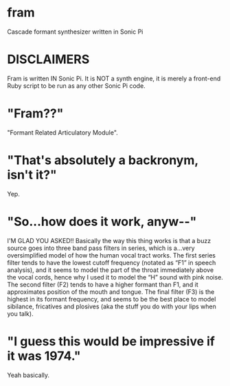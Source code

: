 # fram
Cascade formant synthesizer written in Sonic Pi

# DISCLAIMERS
Fram is written IN Sonic Pi. It is NOT a synth engine, it is merely a front-end Ruby script to be run as any other Sonic Pi code.

# "Fram??"
"Formant Related Articulatory Module".

# "That's absolutely a backronym, isn't it?"
Yep.

# "So...how does it work, anyw--"
I'M GLAD YOU ASKED!! Basically the way this thing works is that a buzz source goes into three band pass filters in series, which is a…very oversimplified model of how the human vocal tract works. The first series filter tends to have the lowest cutoff frequency (notated as “F1” in speech analysis), and it seems to model the part of the throat immediately above the vocal cords, hence why I used it to model the “H” sound with pink noise. The second filter (F2) tends to have a higher formant than F1, and it approximates position of the mouth and tongue. The final filter (F3) is the highest in its formant frequency, and seems to be the best place to model sibilance, fricatives and plosives (aka the stuff you do with your lips when you talk).

# "I guess this would be impressive if it was 1974."
Yeah basically.
